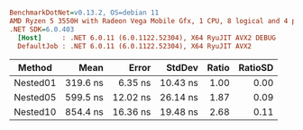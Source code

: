 ``` ini

BenchmarkDotNet=v0.13.2, OS=debian 11
AMD Ryzen 5 3550H with Radeon Vega Mobile Gfx, 1 CPU, 8 logical and 4 physical cores
.NET SDK=6.0.403
  [Host]     : .NET 6.0.11 (6.0.1122.52304), X64 RyuJIT AVX2 DEBUG
  DefaultJob : .NET 6.0.11 (6.0.1122.52304), X64 RyuJIT AVX2


```
|   Method |     Mean |    Error |   StdDev | Ratio | RatioSD |
|--------- |---------:|---------:|---------:|------:|--------:|
| Nested01 | 319.6 ns |  6.35 ns | 10.43 ns |  1.00 |    0.00 |
| Nested05 | 599.5 ns | 12.02 ns | 26.14 ns |  1.87 |    0.09 |
| Nested10 | 854.4 ns | 16.36 ns | 19.48 ns |  2.68 |    0.11 |
